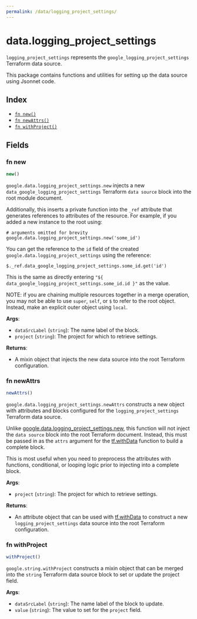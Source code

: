 ```yaml
---
permalink: /data/logging_project_settings/
---
```


# data.logging_project_settings

`logging_project_settings` represents the `google_logging_project_settings` Terraform data source.



This package contains functions and utilities for setting up the data source using Jsonnet code.


## Index

* [`fn new()`](#fn-new)
* [`fn newAttrs()`](#fn-newattrs)
* [`fn withProject()`](#fn-withproject)

## Fields

### fn new

```ts
new()
```


`google.data.logging_project_settings.new` injects a new `data_google_logging_project_settings` Terraform `data source`
block into the root module document.

Additionally, this inserts a private function into the `_ref` attribute that generates references to attributes of the
resource. For example, if you added a new instance to the root using:

    # arguments omitted for brevity
    google.data.logging_project_settings.new('some_id')

You can get the reference to the `id` field of the created `google.data.logging_project_settings` using the reference:

    $._ref.data_google_logging_project_settings.some_id.get('id')

This is the same as directly entering `"${ data_google_logging_project_settings.some_id.id }"` as the value.

NOTE: if you are chaining multiple resources together in a merge operation, you may not be able to use `super`, `self`,
or `$` to refer to the root object. Instead, make an explicit outer object using `local`.

**Args**:
  - `dataSrcLabel` (`string`): The name label of the block.
  - `project` (`string`): The project for which to retrieve settings.

**Returns**:
- A mixin object that injects the new data source into the root Terraform configuration.


### fn newAttrs

```ts
newAttrs()
```


`google.data.logging_project_settings.newAttrs` constructs a new object with attributes and blocks configured for the `logging_project_settings`
Terraform data source.

Unlike [google.data.logging_project_settings.new](#fn-new), this function will not inject the `data source`
block into the root Terraform document. Instead, this must be passed in as the `attrs` argument for the
[tf.withData](https://github.com/tf-libsonnet/core/tree/main/docs#fn-withdata) function to build a complete block.

This is most useful when you need to preprocess the attributes with functions, conditional, or looping logic prior to
injecting into a complete block.

**Args**:
  - `project` (`string`): The project for which to retrieve settings.

**Returns**:
  - An attribute object that can be used with [tf.withData](https://github.com/tf-libsonnet/core/tree/main/docs#fn-withdata) to construct a new `logging_project_settings` data source into the root Terraform configuration.


### fn withProject

```ts
withProject()
```

`google.string.withProject` constructs a mixin object that can be merged into the `string`
Terraform data source block to set or update the project field.



**Args**:
  - `dataSrcLabel` (`string`): The name label of the block to update.
  - `value` (`string`): The value to set for the `project` field.
